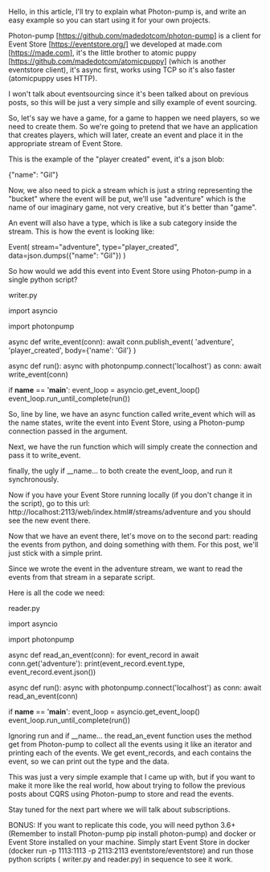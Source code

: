 Hello, in this article, I'll try to explain what Photon-pump is, and write an
easy example so you can start using it for your own projects.

Photon-pump [https://github.com/madedotcom/photon-pump]  is a client for Event
Store [https://eventstore.org/]  we developed at made.com [https://made.com],
it's the little brother to atomic puppy
[https://github.com/madedotcom/atomicpuppy]  (which is another eventstore
client), it's async first, works using TCP so it's also faster (atomicpuppy uses
HTTP).

I won't talk about eventsourcing since it's been talked about on previous posts,
so this will be just a very simple and silly example of event sourcing.

So, let's say we have a game, for a game to happen we need players, so we need
to create them. So we're going to pretend that we have an application that
creates players, which will later, create an event and place it in the
appropriate stream of Event Store.

This is the example of the "player created" event, it's a json blob:

{"name": "Gil"}


Now, we also need to pick a stream which is just a string representing the
"bucket" where the event will be put, we'll use "adventure" which is the name of
our imaginary game, not very creative, but it's better than "game".

An event will also have a type, which is like a sub category inside the stream.
This is how the event is looking like:

Event(
    stream="adventure",
    type="player_created",
    data=json.dumps({"name": "Gil"})
)


So how would we add this event into Event Store using Photon-pump in a single
python script?

writer.py

import asyncio

import photonpump


async def write_event(conn):
    await conn.publish_event(
        'adventure',
        'player_created',
        body={'name': 'Gil'}
    )

async def run():
    async with photonpump.connect('localhost') as conn:
        await write_event(conn)

if __name__ == '__main__':
    event_loop = asyncio.get_event_loop()
    event_loop.run_until_complete(run())


So, line by line, we have an async function called write_event  which will as
the name states, write the event into Event Store, using a Photon-pump
connection passed in the argument.

Next, we have the run  function which will simply create the connection and pass
it to write_event.

finally, the ugly if __name...  to both create the event_loop, and run it
synchronously.

Now if you have your Event Store running locally (if you don't change it in the
script), go to this url: http://localhost:2113/web/index.html#/streams/adventure 
 and you should see the new event there.

Now that we have an event there, let's move on to the second part: reading the
events from python, and doing something with them. For this post, we'll just
stick with a simple print.

Since we wrote the event in the adventure  stream, we want to read the events
from that stream in a separate script.

Here is all the code we need:

reader.py

import asyncio

import photonpump


async def read_an_event(conn):
    for event_record in await conn.get('adventure'):
        print(event_record.event.type, event_record.event.json())

async def run():
    async with photonpump.connect('localhost') as conn:
        await read_an_event(conn)

if __name__ == '__main__':
    event_loop = asyncio.get_event_loop()
    event_loop.run_until_complete(run())


Ignoring run  and if __name...  the read_an_event function uses the method get 
from Photon-pump to collect all the events using it like an iterator and
printing each of the events. We get event_records, and each contains the event,
so we can print out the type and the data.

This was just a very simple example that I came up with, but if you want to make
it more like the real world, how about trying to follow the previous posts about
CQRS using Photon-pump to store and read the events.

Stay tuned for the next part where we will talk about subscriptions.

BONUS: If you want to replicate this code, you will need python 3.6+ (Remember
to install Photon-pump pip install photon-pump) and docker or Event Store
installed on your machine. Simply start Event Store in docker (docker run -p
1113:1113 -p 2113:2113 eventstore/eventstore) and run those python scripts (
writer.py  and reader.py) in sequence to see it work.